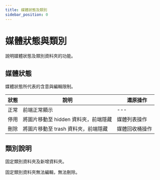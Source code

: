 ```yaml
---
title: 媒體狀態及類別
sidebar_position: 0
---
```


# 媒體狀態與類別

說明媒體狀態及類別資料夾的功能。

## 媒體狀態

媒體狀態所代表的含意與編輯限制。

| 狀態 | 說明                                 | 　還原操作　   |
| ---- | ------------------------------------ | -------------- |
| 正常 | 前端正常顯示                         | ---            |
| 停用 | 將圖片移動至 hidden 資料夾，前端隱藏 | 媒體列表操作   |
| 刪除 | 將圖片移動至 trash 資料夾，前端隱藏  | 媒體回收桶操作 |

## 類別說明

固定類別資料夾及新增資料夾。

固定類別資料夾無法編輯，無法刪除。
